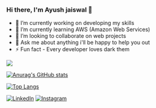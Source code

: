 ### Hi there, I'm Ayush jaiswal 👋

<!--
**Ayushjaisgit/Ayushjaisgit** is a ✨ _special_ ✨ repository because its `README.md` (this file) appears on your GitHub profile.

Here are some ideas to get you started:

- 🔭 I’m currently working on ...
- 🌱 I’m currently learning ...
- 👯 I’m looking to collaborate on ...
- 🤔 I’m looking for help with ...
- 💬 Ask me about ...
- 📫 How to reach me: ...
- 😄 Pronouns: ...
- ⚡ Fun fact: ...
-->
  
 - 🔭 I’m currently working on developing my skills
 - 🌱 I’m currently learning AWS (Amazon Web Services)
 - 👯 I’m looking to collaborate on web projects  
 - 💬 Ask me about anything i'll be happy to help you out
 - ⚡ Fun fact - Every developer loves dark them
   

![](https://komarev.com/ghpvc/?username=Ayushjaisgit)

[![Anurag's GitHub stats](https://github-readme-stats.vercel.app/api?username=Ayushjaisgit&rank_icon=github&theme=tokyonight)](https://github.com/Ayushjaisgit/github-readme-stats) 


[![Top Langs](https://github-readme-stats.vercel.app/api/top-langs/?username=Ayushjaisgit&show_icons=true&theme=tokyonight&layout=donut-vertical)](https://github.com/Ayushjaisgit/github-readme-stats)

 [![LinkedIn](https://img.shields.io/badge/LinkedIn-0077B5?style=for-the-badge&logo=linkedin&logoColor=white)](https://www.linkedin.com/in/ayush-jaiswal-2a8238221?lipi=urn%3Ali%3Apage%3Ad_flagship3_profile_view_base_contact_details%3B9WnTPXCNRr2XezPh1D7Zbw%3D%3D) [![Instagram](	https://img.shields.io/badge/Instagram-E4405F?style=for-the-badge&logo=instagram&logoColor=white)](https://instagram.com/__ayuxh__93?igshid=MzNlNGNkZWQ4Mg==)
